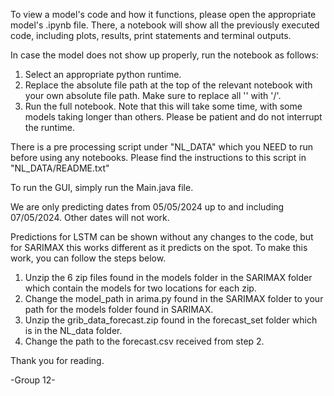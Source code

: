 To view a model's code and how it functions, please open the appropriate model's .ipynb file. 
There, a notebook will show all the previously executed code, including plots, results, print statements and terminal outputs.

In case the model does not show up properly, run the notebook as follows:
1. Select an appropriate python runtime.
2. Replace the absolute file path at the top of the relevant notebook with your own absolute file path. Make sure to replace all '\' with '/'.
3. Run the full notebook. Note that this will take some time, with some models taking longer than others. Please be patient and do not interrupt the runtime.

There is a pre processing script under "NL_DATA" which you NEED to run before using any notebooks. Please find the instructions to this script in "NL_DATA/README.txt"

To run the GUI, simply run the Main.java file.

We are only predicting dates from 05/05/2024 up to and including 07/05/2024. Other dates will not work. 

Predictions for LSTM can be shown without any changes to the code, but for SARIMAX this works different as it predicts on the spot. To make this work, you can follow the steps below.
1. Unzip the 6 zip files found in the models folder in the SARIMAX folder which contain the models for two locations for each zip.
1. Change the model_path in arima.py found in the SARIMAX folder to your path for the models folder found in SARIMAX.
2. Unzip the grib_data_forecast.zip found in the forecast_set folder which is in the NL_data folder. 
2. Change the path to the forecast.csv received from step 2. 

Thank you for reading.

-Group 12-
